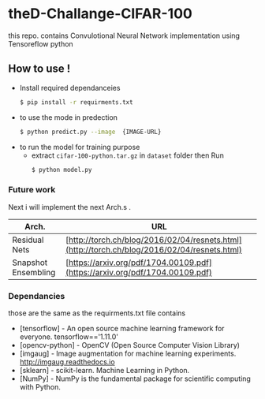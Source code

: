 # theD-Challange-CIFAR-100

this repo. contains Convulotional Neural Network implementation using Tensoreflow python 
## How to use !
  - Install required dependanceies 
    ```sh
    $ pip install -r requirments.txt 
    ```
- to use the mode in predection 
    ```sh
    $ python predict.py --image  {IMAGE-URL}
    ```
- to run the model for training purpose 
    - extract  `cifar-100-python.tar.gz`  in `dataset` folder then Run 
        ```sh  
        $ python model.py 
        ```
### Future work

Next i will implement the next Arch.s .

| Arch. | URL |
| ------ | ------ |
| Residual Nets | [http://torch.ch/blog/2016/02/04/resnets.html](http://torch.ch/blog/2016/02/04/resnets.html) |
| Snapshot Ensembling | [https://arxiv.org/pdf/1704.00109.pdf](https://arxiv.org/pdf/1704.00109.pdf) |


### Dependancies 

those are the same as the requirments.txt file contains 

* [tensorflow] - An open source machine learning framework for everyone. tensorflow=='1.11.0'
* [opencv-python] - OpenCV (Open Source Computer Vision Library)
* [imgaug] - Image augmentation for machine learning experiments. http://imgaug.readthedocs.io
* [sklearn] - scikit-learn. Machine Learning in Python. 
* [NumPy] - NumPy is the fundamental package for scientific computing with Python.

